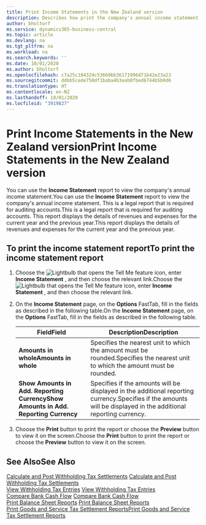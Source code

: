 ```yaml
---
title: Print Income Statements in the New Zealand version
description: Describes how print the company's annual income statement in a report in the New Zealand version.
author: bholtorf
ms.service: dynamics365-business-central
ms.topic: article
ms.devlang: na
ms.tgt_pltfrm: na
ms.workload: na
ms.search.keywords: ''
ms.date: 10/01/2020
ms.author: bholtorf
ms.openlocfilehash: c7a25c104324c53669bb36171996d71b42e23a23
ms.sourcegitcommit: ddbb5cede750df1baba4b3eab8fbed6744b5b9d6
ms.translationtype: HT
ms.contentlocale: en-NZ
ms.lasthandoff: 10/01/2020
ms.locfileid: "3919827"
---
```

# <a name="print-income-statements-in-the-new-zealand-version"></a><span data-ttu-id="78e89-103">Print Income Statements in the New Zealand version</span><span class="sxs-lookup"><span data-stu-id="78e89-103">Print Income Statements in the New Zealand version</span></span>

<span data-ttu-id="78e89-104">You can use the **Income Statement** report to view the company's annual income statement.</span><span class="sxs-lookup"><span data-stu-id="78e89-104">You can use the **Income Statement** report to view the company's annual income statement.</span></span> <span data-ttu-id="78e89-105">This is a legal report that is required for auditing accounts.</span><span class="sxs-lookup"><span data-stu-id="78e89-105">This is a legal report that is required for auditing accounts.</span></span> <span data-ttu-id="78e89-106">This report displays the details of revenues and expenses for the current year and the previous year.</span><span class="sxs-lookup"><span data-stu-id="78e89-106">This report displays the details of revenues and expenses for the current year and the previous year.</span></span>  

## <a name="to-print-the-income-statement-report"></a><span data-ttu-id="78e89-107">To print the income statement report</span><span class="sxs-lookup"><span data-stu-id="78e89-107">To print the income statement report</span></span>  
1. <span data-ttu-id="78e89-108">Choose the ![Lightbulb that opens the Tell Me feature](../../media/ui-search/search_small.png "Tell me what you want to do") icon, enter **Income Statement** , and then choose the relevant link.</span><span class="sxs-lookup"><span data-stu-id="78e89-108">Choose the ![Lightbulb that opens the Tell Me feature](../../media/ui-search/search_small.png "Tell me what you want to do") icon, enter **Income Statement** , and then choose the relevant link.</span></span>  
2. <span data-ttu-id="78e89-109">On the **Income Statement** page, on the **Options** FastTab, fill in the fields as described in the following table.</span><span class="sxs-lookup"><span data-stu-id="78e89-109">On the **Income Statement** page, on the **Options** FastTab, fill in the fields as described in the following table.</span></span>  

    |<span data-ttu-id="78e89-110">Field</span><span class="sxs-lookup"><span data-stu-id="78e89-110">Field</span></span>|<span data-ttu-id="78e89-111">Description</span><span class="sxs-lookup"><span data-stu-id="78e89-111">Description</span></span>|  
    |---------------------------------|---------------------------------------|  
    |<span data-ttu-id="78e89-112">**Amounts in whole**</span><span class="sxs-lookup"><span data-stu-id="78e89-112">**Amounts in whole**</span></span>|<span data-ttu-id="78e89-113">Specifies the nearest unit to which the amount must be rounded.</span><span class="sxs-lookup"><span data-stu-id="78e89-113">Specifies the nearest unit to which the amount must be rounded.</span></span>|  
    |<span data-ttu-id="78e89-114">**Show Amounts in Add. Reporting Currency**</span><span class="sxs-lookup"><span data-stu-id="78e89-114">**Show Amounts in Add. Reporting Currency**</span></span>|<span data-ttu-id="78e89-115">Specifies if the amounts will be displayed in the additional reporting currency.</span><span class="sxs-lookup"><span data-stu-id="78e89-115">Specifies if the amounts will be displayed in the additional reporting currency.</span></span>|  

3.  <span data-ttu-id="78e89-116">Choose the **Print** button to print the report or choose the **Preview** button to view it on the screen.</span><span class="sxs-lookup"><span data-stu-id="78e89-116">Choose the **Print** button to print the report or choose the **Preview** button to view it on the screen.</span></span>  

## <a name="see-also"></a><span data-ttu-id="78e89-117">See Also</span><span class="sxs-lookup"><span data-stu-id="78e89-117">See Also</span></span>  
<span data-ttu-id="78e89-118">[Calculate and Post Withholding Tax Settlements](how-to-calculate-and-post-withholding-tax-settlements.md) </span><span class="sxs-lookup"><span data-stu-id="78e89-118">[Calculate and Post Withholding Tax Settlements](how-to-calculate-and-post-withholding-tax-settlements.md) </span></span>  
<span data-ttu-id="78e89-119">[View Withholding Tax Entries](how-to-view-withholding-tax-entries.md) </span><span class="sxs-lookup"><span data-stu-id="78e89-119">[View Withholding Tax Entries](how-to-view-withholding-tax-entries.md) </span></span>  
<span data-ttu-id="78e89-120">[Compare Bank Cash Flow](how-to-compare-bank-cash-flow.md) </span><span class="sxs-lookup"><span data-stu-id="78e89-120">[Compare Bank Cash Flow](how-to-compare-bank-cash-flow.md) </span></span>  
<span data-ttu-id="78e89-121">[Print Balance Sheet Reports](how-to-print-balance-sheet-reports.md) </span><span class="sxs-lookup"><span data-stu-id="78e89-121">[Print Balance Sheet Reports](how-to-print-balance-sheet-reports.md) </span></span>  
[<span data-ttu-id="78e89-122">Print Goods and Service Tax Settlement Reports</span><span class="sxs-lookup"><span data-stu-id="78e89-122">Print Goods and Service Tax Settlement Reports</span></span>](how-to-print-goods-and-service-tax-settlement-reports.md) 
